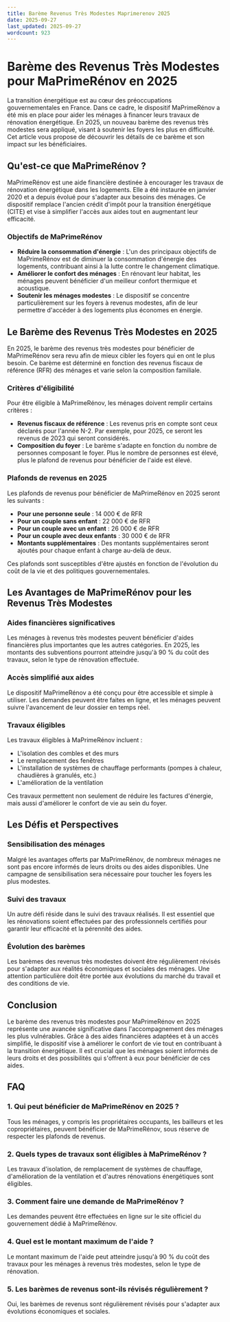 ```yaml
---
title: Barème Revenus Très Modestes Maprimerenov 2025
date: 2025-09-27
last_updated: 2025-09-27
wordcount: 923
---
```


# Barème des Revenus Très Modestes pour MaPrimeRénov en 2025

La transition énergétique est au cœur des préoccupations gouvernementales en France. Dans ce cadre, le dispositif MaPrimeRénov a été mis en place pour aider les ménages à financer leurs travaux de rénovation énergétique. En 2025, un nouveau barème des revenus très modestes sera appliqué, visant à soutenir les foyers les plus en difficulté. Cet article vous propose de découvrir les détails de ce barème et son impact sur les bénéficiaires.

## Qu'est-ce que MaPrimeRénov ?

MaPrimeRénov est une aide financière destinée à encourager les travaux de rénovation énergétique dans les logements. Elle a été instaurée en janvier 2020 et a depuis évolué pour s'adapter aux besoins des ménages. Ce dispositif remplace l'ancien crédit d'impôt pour la transition énergétique (CITE) et vise à simplifier l'accès aux aides tout en augmentant leur efficacité.

### Objectifs de MaPrimeRénov

- **Réduire la consommation d'énergie** : L'un des principaux objectifs de MaPrimeRénov est de diminuer la consommation d'énergie des logements, contribuant ainsi à la lutte contre le changement climatique.
- **Améliorer le confort des ménages** : En rénovant leur habitat, les ménages peuvent bénéficier d'un meilleur confort thermique et acoustique.
- **Soutenir les ménages modestes** : Le dispositif se concentre particulièrement sur les foyers à revenus modestes, afin de leur permettre d'accéder à des logements plus économes en énergie.

## Le Barème des Revenus Très Modestes en 2025

En 2025, le barème des revenus très modestes pour bénéficier de MaPrimeRénov sera revu afin de mieux cibler les foyers qui en ont le plus besoin. Ce barème est déterminé en fonction des revenus fiscaux de référence (RFR) des ménages et varie selon la composition familiale.

### Critères d'éligibilité

Pour être éligible à MaPrimeRénov, les ménages doivent remplir certains critères :

- **Revenus fiscaux de référence** : Les revenus pris en compte sont ceux déclarés pour l'année N-2. Par exemple, pour 2025, ce seront les revenus de 2023 qui seront considérés.
- **Composition du foyer** : Le barème s'adapte en fonction du nombre de personnes composant le foyer. Plus le nombre de personnes est élevé, plus le plafond de revenus pour bénéficier de l'aide est élevé.

### Plafonds de revenus en 2025

Les plafonds de revenus pour bénéficier de MaPrimeRénov en 2025 seront les suivants :

- **Pour une personne seule** : 14 000 € de RFR
- **Pour un couple sans enfant** : 22 000 € de RFR
- **Pour un couple avec un enfant** : 26 000 € de RFR
- **Pour un couple avec deux enfants** : 30 000 € de RFR
- **Montants supplémentaires** : Des montants supplémentaires seront ajoutés pour chaque enfant à charge au-delà de deux.

Ces plafonds sont susceptibles d'être ajustés en fonction de l'évolution du coût de la vie et des politiques gouvernementales.

## Les Avantages de MaPrimeRénov pour les Revenus Très Modestes

### Aides financières significatives

Les ménages à revenus très modestes peuvent bénéficier d'aides financières plus importantes que les autres catégories. En 2025, les montants des subventions pourront atteindre jusqu'à 90 % du coût des travaux, selon le type de rénovation effectuée.

### Accès simplifié aux aides

Le dispositif MaPrimeRénov a été conçu pour être accessible et simple à utiliser. Les demandes peuvent être faites en ligne, et les ménages peuvent suivre l'avancement de leur dossier en temps réel.

### Travaux éligibles

Les travaux éligibles à MaPrimeRénov incluent :

- L'isolation des combles et des murs
- Le remplacement des fenêtres
- L'installation de systèmes de chauffage performants (pompes à chaleur, chaudières à granulés, etc.)
- L'amélioration de la ventilation

Ces travaux permettent non seulement de réduire les factures d'énergie, mais aussi d'améliorer le confort de vie au sein du foyer.

## Les Défis et Perspectives

### Sensibilisation des ménages

Malgré les avantages offerts par MaPrimeRénov, de nombreux ménages ne sont pas encore informés de leurs droits ou des aides disponibles. Une campagne de sensibilisation sera nécessaire pour toucher les foyers les plus modestes.

### Suivi des travaux

Un autre défi réside dans le suivi des travaux réalisés. Il est essentiel que les rénovations soient effectuées par des professionnels certifiés pour garantir leur efficacité et la pérennité des aides.

### Évolution des barèmes

Les barèmes des revenus très modestes doivent être régulièrement révisés pour s'adapter aux réalités économiques et sociales des ménages. Une attention particulière doit être portée aux évolutions du marché du travail et des conditions de vie.

## Conclusion

Le barème des revenus très modestes pour MaPrimeRénov en 2025 représente une avancée significative dans l'accompagnement des ménages les plus vulnérables. Grâce à des aides financières adaptées et à un accès simplifié, le dispositif vise à améliorer le confort de vie tout en contribuant à la transition énergétique. Il est crucial que les ménages soient informés de leurs droits et des possibilités qui s'offrent à eux pour bénéficier de ces aides.

## FAQ

### 1. Qui peut bénéficier de MaPrimeRénov en 2025 ?

Tous les ménages, y compris les propriétaires occupants, les bailleurs et les copropriétaires, peuvent bénéficier de MaPrimeRénov, sous réserve de respecter les plafonds de revenus.

### 2. Quels types de travaux sont éligibles à MaPrimeRénov ?

Les travaux d'isolation, de remplacement de systèmes de chauffage, d'amélioration de la ventilation et d'autres rénovations énergétiques sont éligibles.

### 3. Comment faire une demande de MaPrimeRénov ?

Les demandes peuvent être effectuées en ligne sur le site officiel du gouvernement dédié à MaPrimeRénov.

### 4. Quel est le montant maximum de l'aide ?

Le montant maximum de l'aide peut atteindre jusqu'à 90 % du coût des travaux pour les ménages à revenus très modestes, selon le type de rénovation.

### 5. Les barèmes de revenus sont-ils révisés régulièrement ?

Oui, les barèmes de revenus sont régulièrement révisés pour s'adapter aux évolutions économiques et sociales.